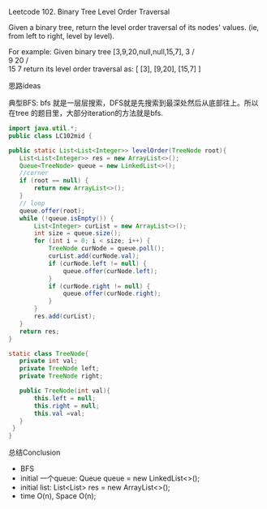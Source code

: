 Leetcode 102. Binary Tree Level Order Traversal

Given a binary tree, return the level order traversal of its nodes' values. (ie, from left to right, level by level).

For example:
Given binary tree [3,9,20,null,null,15,7],
    3
   / \
  9  20
    /  \
   15   7
return its level order traversal as:
[
  [3],
  [9,20],
  [15,7]
]

思路ideas

典型BFS: bfs 就是一层层搜索，DFS就是先搜索到最深处然后从底部往上。所以在tree 的题目里，大部分iteration的方法就是bfs.



```java
import java.util.*;
public class LC102mid {

public static List<List<Integer>> levelOrder(TreeNode root){
   List<List<Integer>> res = new ArrayList<>();
   Queue<TreeNode> queue = new LinkedList<>();
   //corner
   if (root == null) {
       return new ArrayList<>();
   }
   // loop
   queue.offer(root);
   while (!queue.isEmpty()) {
       List<Integer> curList = new ArrayList<>();
       int size = queue.size();
       for (int i = 0; i < size; i++) {
           TreeNode curNode = queue.poll();
           curList.add(curNode.val);
           if (curNode.left != null) {
               queue.offer(curNode.left);
           }
           if (curNode.right != null) {
               queue.offer(curNode.right);
           }
       }
       res.add(curList);
   }
   return res;
}

static class TreeNode{
   private int val;
   private TreeNode left;
   private TreeNode right;

   public TreeNode(int val){
       this.left = null;
       this.right = null;
       this.val =val;
   }
 }
}

```

总结Conclusion

- BFS
- initial 一个queue: Queue<TreeNode> queue = new LinkedList<>();
- initial list: List<List<Integer>> res = new ArrayList<>();
- time O(n), Space O(n);
